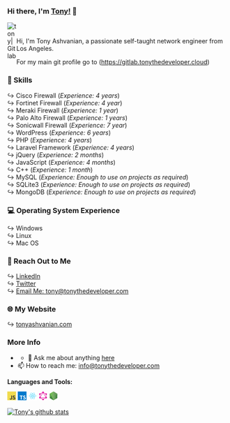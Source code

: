 ### Hi there, I'm [Tony!](https://tonythedeveloper.com) 👋

<a href="https://gitlab.com/Tony-The-Developer">
  <img align="left" alt="tony| Gitlab" width="21px" src="https://about.gitlab.com/images/press/logo/png/gitlab-icon-rgb.png" />
</a>

<br>
<br>
Hi, I'm Tony Ashvanian, a passionate self-taught network engineer from Los Angeles.

For my main git profile go to (https://gitlab.tonythedeveloper.cloud)
### 💪 Skills
↪️ Cisco Firewall (<i>Experience: 4 years</i>)<br>
↪️ Fortinet Firewall (<i>Experience: 4 year</i>)<br>
↪️ Meraki Firewall (<i>Experience: 1 year</i>)<br>
↪️ Palo Alto Firewall (<i>Experience: 1 years</i>)<br>
↪️ Sonicwall Firewall (<i>Experience: 7 year</i>)<br>
↪️ WordPress (<i>Experience: 6 years</i>)<br>
↪️ PHP (<i>Experience: 4 years</i>)<br>
↪️ Laravel Framework (<i>Experience: 4 years</i>)<br>
↪️ jQuery (<i>Experience: 2 months</i>)<br>
↪️ JavaScript (<i>Experience: 4 months</i>)<br>
↪️ C++ (<i>Experience: 1 month</i>)<br>
↪️ MySQL (<i>Experience: Enough to use on projects as required</i>)<br>
↪️ SQLite3 (<i>Experience: Enough to use on projects as required</i>)<br>
↪️ MongoDB (<i>Experience: Enough to use on projects as required</i>)<br>

### 💻 Operating System Experience
↪️ Windows<br>
↪️ Linux<br>
↪️ Mac OS<br>

### 📨 Reach Out to Me
↪️ <a href="https://linkedin.com/in/tony-ash-410a00206/" target="_blank">LinkedIn</a><br>
↪️ <a href="https://www.twitter.com/tony_developer" target="_blank">Twitter</a><br>
↪️ <a href="mailto:tony@tonythedeveloper.com" target="_blank">Email Me: tony@tonythedeveloper.com</a><br>


### 🌐 My Website
↪️ <a href="https://tonyashvanian.com" target="_blank">tonyashvanian.com</a><br>


### More Info 

- - 💬 Ask me about anything [here](mailto:info@tonythedeveloper.com)
- 📫 How to reach me: info@tonythedeveloper.com

**Languages and Tools:**  

<code><img height="20" src="https://raw.githubusercontent.com/github/explore/80688e429a7d4ef2fca1e82350fe8e3517d3494d/topics/javascript/javascript.png"></code>
<code><img height="20" src="https://raw.githubusercontent.com/github/explore/80688e429a7d4ef2fca1e82350fe8e3517d3494d/topics/typescript/typescript.png"></code>
<code><img height="20" src="https://raw.githubusercontent.com/github/explore/80688e429a7d4ef2fca1e82350fe8e3517d3494d/topics/react/react.png"></code>
<code><img height="20" src="https://raw.githubusercontent.com/github/explore/5c058a388828bb5fde0bcafd4bc867b5bb3f26f3/topics/graphql/graphql.png"></code>
<code><img height="20" src="https://raw.githubusercontent.com/github/explore/80688e429a7d4ef2fca1e82350fe8e3517d3494d/topics/nodejs/nodejs.png"></code>    





<a href="https://github.com/Tony-The-Developer">
  <img align="center" src="https://github-readme-stats.vercel.app/api?username=Tony-The-Developer&show_icons=true&include_all_commits=true&theme=radical" alt="Tony's github stats" />
</a>

